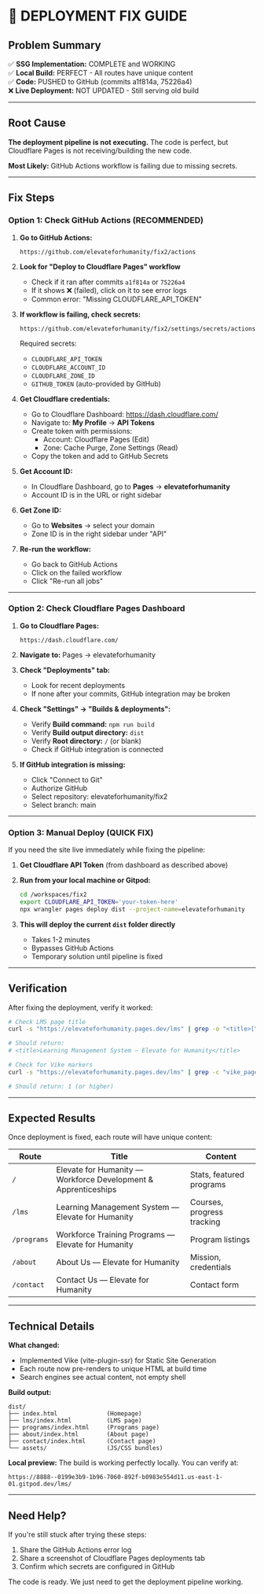# 🚨 DEPLOYMENT FIX GUIDE

## Problem Summary

✅ **SSG Implementation:** COMPLETE and WORKING  
✅ **Local Build:** PERFECT - All routes have unique content  
✅ **Code:** PUSHED to GitHub (commits a1f814a, 75226a4)  
❌ **Live Deployment:** NOT UPDATED - Still serving old build  

---

## Root Cause

**The deployment pipeline is not executing.** The code is perfect, but Cloudflare Pages is not receiving/building the new code.

**Most Likely:** GitHub Actions workflow is failing due to missing secrets.

---

## Fix Steps

### Option 1: Check GitHub Actions (RECOMMENDED)

1. **Go to GitHub Actions:**
   ```
   https://github.com/elevateforhumanity/fix2/actions
   ```

2. **Look for "Deploy to Cloudflare Pages" workflow**
   - Check if it ran after commits `a1f814a` or `75226a4`
   - If it shows ❌ (failed), click on it to see error logs
   - Common error: "Missing CLOUDFLARE_API_TOKEN"

3. **If workflow is failing, check secrets:**
   ```
   https://github.com/elevateforhumanity/fix2/settings/secrets/actions
   ```
   
   Required secrets:
   - `CLOUDFLARE_API_TOKEN`
   - `CLOUDFLARE_ACCOUNT_ID`
   - `CLOUDFLARE_ZONE_ID`
   - `GITHUB_TOKEN` (auto-provided by GitHub)

4. **Get Cloudflare credentials:**
   - Go to Cloudflare Dashboard: https://dash.cloudflare.com/
   - Navigate to: **My Profile** → **API Tokens**
   - Create token with permissions:
     - Account: Cloudflare Pages (Edit)
     - Zone: Cache Purge, Zone Settings (Read)
   - Copy the token and add to GitHub Secrets

5. **Get Account ID:**
   - In Cloudflare Dashboard, go to **Pages** → **elevateforhumanity**
   - Account ID is in the URL or right sidebar

6. **Get Zone ID:**
   - Go to **Websites** → select your domain
   - Zone ID is in the right sidebar under "API"

7. **Re-run the workflow:**
   - Go back to GitHub Actions
   - Click on the failed workflow
   - Click "Re-run all jobs"

---

### Option 2: Check Cloudflare Pages Dashboard

1. **Go to Cloudflare Pages:**
   ```
   https://dash.cloudflare.com/
   ```

2. **Navigate to:** Pages → elevateforhumanity

3. **Check "Deployments" tab:**
   - Look for recent deployments
   - If none after your commits, GitHub integration may be broken

4. **Check "Settings" → "Builds & deployments":**
   - Verify **Build command:** `npm run build`
   - Verify **Build output directory:** `dist`
   - Verify **Root directory:** `/` (or blank)
   - Check if GitHub integration is connected

5. **If GitHub integration is missing:**
   - Click "Connect to Git"
   - Authorize GitHub
   - Select repository: elevateforhumanity/fix2
   - Select branch: main

---

### Option 3: Manual Deploy (QUICK FIX)

If you need the site live immediately while fixing the pipeline:

1. **Get Cloudflare API Token** (from dashboard as described above)

2. **Run from your local machine or Gitpod:**
   ```bash
   cd /workspaces/fix2
   export CLOUDFLARE_API_TOKEN='your-token-here'
   npx wrangler pages deploy dist --project-name=elevateforhumanity
   ```

3. **This will deploy the current `dist` folder directly**
   - Takes 1-2 minutes
   - Bypasses GitHub Actions
   - Temporary solution until pipeline is fixed

---

## Verification

After fixing the deployment, verify it worked:

```bash
# Check LMS page title
curl -s "https://elevateforhumanity.pages.dev/lms" | grep -o "<title>[^<]*</title>"

# Should return:
# <title>Learning Management System — Elevate for Humanity</title>

# Check for Vike markers
curl -s "https://elevateforhumanity.pages.dev/lms" | grep -c "vike_pageContext"

# Should return: 1 (or higher)
```

---

## Expected Results

Once deployment is fixed, each route will have unique content:

| Route | Title | Content |
|-------|-------|---------|
| `/` | Elevate for Humanity — Workforce Development & Apprenticeships | Stats, featured programs |
| `/lms` | Learning Management System — Elevate for Humanity | Courses, progress tracking |
| `/programs` | Workforce Training Programs — Elevate for Humanity | Program listings |
| `/about` | About Us — Elevate for Humanity | Mission, credentials |
| `/contact` | Contact Us — Elevate for Humanity | Contact form |

---

## Technical Details

**What changed:**
- Implemented Vike (vite-plugin-ssr) for Static Site Generation
- Each route now pre-renders to unique HTML at build time
- Search engines see actual content, not empty shell

**Build output:**
```
dist/
├── index.html              (Homepage)
├── lms/index.html          (LMS page)
├── programs/index.html     (Programs page)
├── about/index.html        (About page)
├── contact/index.html      (Contact page)
└── assets/                 (JS/CSS bundles)
```

**Local preview:**
The build is working perfectly locally. You can verify at:
```
https://8888--0199e3b9-1b96-7060-892f-b0983e554d11.us-east-1-01.gitpod.dev/lms/
```

---

## Need Help?

If you're still stuck after trying these steps:

1. Share the GitHub Actions error log
2. Share a screenshot of Cloudflare Pages deployments tab
3. Confirm which secrets are configured in GitHub

The code is ready. We just need to get the deployment pipeline working.
